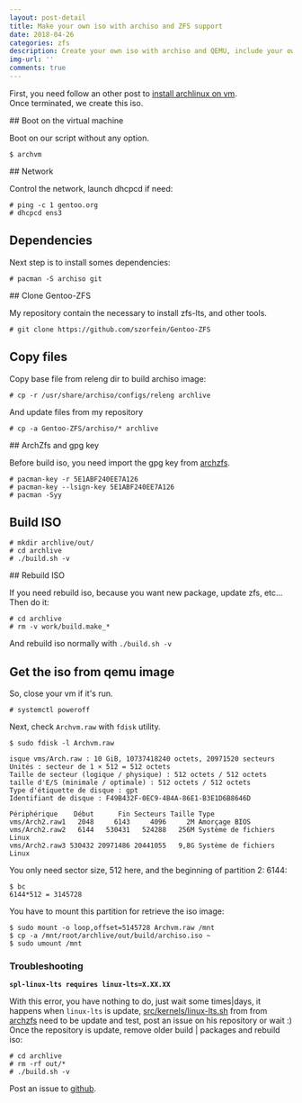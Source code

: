 ```yaml
---
layout: post-detail
title: Make your own iso with archiso and ZFS support
date: 2018-04-26
categories: zfs
description: Create your own iso with archiso and QEMU, include your own tools and scripts.
img-url: ''
comments: true
---
```


First, you need follow an other post to [install archlinux on vm](https://szorfein.github.io/archlinux/qemu/archlinux-with-qemu/).  
Once terminated, we create this iso.

## Boot on the virtual machine

Boot on our script without any option.

    $ archvm

## Network

Control the network, launch dhcpcd if need:

    # ping -c 1 gentoo.org
    # dhcpcd ens3

## Dependencies

Next step is to install somes dependencies:
  
    # pacman -S archiso git

## Clone Gentoo-ZFS

My repository contain the necessary to install zfs-lts, and other tools.

    # git clone https://github.com/szorfein/Gentoo-ZFS

## Copy files

Copy base file from releng dir to build archiso image:

    # cp -r /usr/share/archiso/configs/releng archlive

And update files from my repository

    # cp -a Gentoo-ZFS/archiso/* archlive

## ArchZfs and gpg key

Before build iso, you need import the gpg key from [archzfs](https://github.com/archzfs/archzfs/wiki#using-the-archzfs-repository).

    # pacman-key -r 5E1ABF240EE7A126
    # pacman-key --lsign-key 5E1ABF240EE7A126
    # pacman -Syy

## Build ISO

    # mkdir archlive/out/
    # cd archlive
    # ./build.sh -v

## Rebuild ISO

If you need rebuild iso, because you want new package, update zfs, etc... Then do it:

    # cd archlive
    # rm -v work/build.make_*

And rebuild iso normally with `./build.sh -v`

## Get the iso from qemu image

So, close your vm if it's run.

    # systemctl poweroff

Next, check `Archvm.raw` with `fdisk` utility.

    $ sudo fdisk -l Archvm.raw
    
```
isque vms/Arch.raw : 10 GiB, 10737418240 octets, 20971520 secteurs
Unités : secteur de 1 × 512 = 512 octets
Taille de secteur (logique / physique) : 512 octets / 512 octets
taille d'E/S (minimale / optimale) : 512 octets / 512 octets
Type d'étiquette de disque : gpt
Identifiant de disque : F49B432F-0EC9-4B4A-86E1-B3E1D6B8646D

Périphérique    Début      Fin Secteurs Taille Type
vms/Arch2.raw1   2048     6143     4096     2M Amorçage BIOS
vms/Arch2.raw2   6144   530431   524288   256M Système de fichiers Linux
vms/Arch2.raw3 530432 20971486 20441055   9,8G Système de fichiers Linux
```

You only need sector size, 512 here, and the beginning of partition 2: 6144:

    $ bc 
    6144*512 = 3145728

You have to mount this partition for retrieve the iso image:

    $ sudo mount -o loop,offset=5145728 Archvm.raw /mnt
    $ cp -a /mnt/root/archlive/out/build/archiso.iso ~
    $ sudo umount /mnt

### Troubleshooting

**`spl-linux-lts requires linux-lts=X.XX.XX`**  

With this error, you have nothing to do, just wait some times|days, it happens when `linux-lts` is update, [src/kernels/linux-lts.sh](https://github.com/archzfs/archzfs/blob/8e5583632b26cef809abc91eb28afb950dafa989/src/kernels/linux-lts.sh) from from [archzfs](https://github.com/archzfs/archzfs) need to be update and test, post an issue on his repository or wait :)  
Once the repository is update, remove older build | packages and rebuild iso: 

    # cd archlive
    # rm -rf out/*
    # ./build.sh -v

Post an issue to [github](https://github.com/szorfein/szorfein.github.io/issue).
